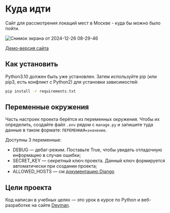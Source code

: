 # Куда идти
Сайт для рассмотрения локаций мест в Москве - куда бы можно было пойти.

![Снимок экрана от 2024-12-26 08-29-46](https://github.com/user-attachments/assets/0325592f-06ef-41aa-8f6b-d990d031152c)

[Демо-версия сайта](https://magom.pythonanywhere.com/)
## Как установить
Python3.10 должен быть уже установлен. Затем используйте pip (или pip3, есть конфликт с Python2) для установки зависимостей:
```bash
pip install -r requirements.txt
```
## Переменные окружения
Часть настроек проекта берётся из переменных окружения. Чтобы их определить, создайте файл `.env` рядом с `manage.py` и запишите туда данные в таком формате: `ПЕРЕМЕННАЯ=значение`.

Доступны 3 переменные:

- DEBUG — дебаг-режим. Поставьте True, чтобы увидеть отладочную информацию в случае ошибки;
- SECRET_KEY — секретный ключ проекта. Данный ключ формируется автоматически при создании проекта;
- ALLOWED_HOSTS — см [документацию Django](https://docs.djangoproject.com/en/3.1/ref/settings/#allowed-hosts)
## Цели проекта
Код написан в учебных целях — это урок в курсе по Python и веб-разработке на сайте [Devman](https://dvmn.org).
